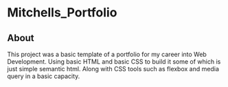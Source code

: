 # Mitchells_Portfolio


## About

This project was a basic template of a portfolio for my career into Web Development. Using basic HTML and basic CSS to build it some of which is just simple semantic html. Along with CSS tools such as flexbox and media query in a basic capacity.

##
